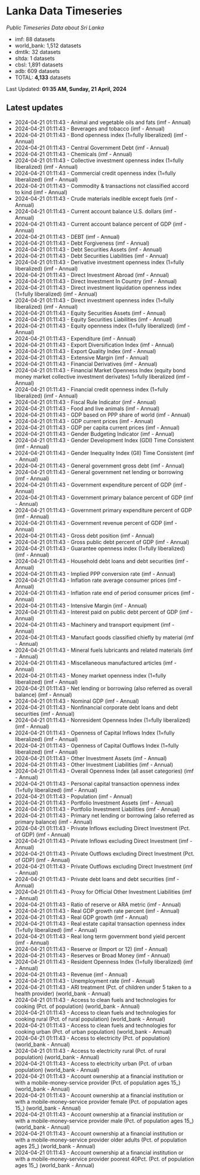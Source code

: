 # Lanka Data Timeseries
*Public Timeseries Data about Sri Lanka*

* imf: 88 datasets
* world_bank: 1,512 datasets
* dmtlk: 32 datasets
* sltda: 1 datasets
* cbsl: 1,891 datasets
* adb: 609 datasets
* TOTAL: **4,133** datasets

Last Updated: **01:35 AM, Sunday, 21 April, 2024**

## Latest updates

* 2024-04-21 01:11:43 - Animal and vegetable oils and fats (imf - Annual)
* 2024-04-21 01:11:43 - Beverages and tobacco (imf - Annual)
* 2024-04-21 01:11:43 - Bond openness index (1=fully liberalized) (imf - Annual)
* 2024-04-21 01:11:43 - Central Government Debt (imf - Annual)
* 2024-04-21 01:11:43 - Chemicals (imf - Annual)
* 2024-04-21 01:11:43 - Collective investment openness index (1=fully liberalized) (imf - Annual)
* 2024-04-21 01:11:43 - Commercial credit openness index (1=fully liberalized) (imf - Annual)
* 2024-04-21 01:11:43 - Commodity & transactions not classified accord to kind (imf - Annual)
* 2024-04-21 01:11:43 - Crude materials inedible except fuels (imf - Annual)
* 2024-04-21 01:11:43 - Current account balance U.S. dollars (imf - Annual)
* 2024-04-21 01:11:43 - Current account balance percent of GDP (imf - Annual)
* 2024-04-21 01:11:43 - DEBT (imf - Annual)
* 2024-04-21 01:11:43 - Debt Forgiveness (imf - Annual)
* 2024-04-21 01:11:43 - Debt Securities Assets (imf - Annual)
* 2024-04-21 01:11:43 - Debt Securities Liabilities (imf - Annual)
* 2024-04-21 01:11:43 - Derivative investment openness index (1=fully liberalized) (imf - Annual)
* 2024-04-21 01:11:43 - Direct Investment Abroad (imf - Annual)
* 2024-04-21 01:11:43 - Direct Investment In Country (imf - Annual)
* 2024-04-21 01:11:43 - Direct investment liquidation openness index (1=fully liberalized) (imf - Annual)
* 2024-04-21 01:11:43 - Direct investment openness index (1=fully liberalized) (imf - Annual)
* 2024-04-21 01:11:43 - Equity Securities Assets (imf - Annual)
* 2024-04-21 01:11:43 - Equity Securities Liabilities (imf - Annual)
* 2024-04-21 01:11:43 - Equity openness index (1=fully liberalized) (imf - Annual)
* 2024-04-21 01:11:43 - Expenditure (imf - Annual)
* 2024-04-21 01:11:43 - Export Diversification Index (imf - Annual)
* 2024-04-21 01:11:43 - Export Quality Index (imf - Annual)
* 2024-04-21 01:11:43 - Extensive Margin (imf - Annual)
* 2024-04-21 01:11:43 - Financial Derivatives (imf - Annual)
* 2024-04-21 01:11:43 - Financial Market Openness Index (equity bond money market collective investment derivates) 1=fully liberalized (imf - Annual)
* 2024-04-21 01:11:43 - Financial credit openness index (1=fully liberalized) (imf - Annual)
* 2024-04-21 01:11:43 - Fiscal Rule Indicator (imf - Annual)
* 2024-04-21 01:11:43 - Food and live animals (imf - Annual)
* 2024-04-21 01:11:43 - GDP based on PPP share of world (imf - Annual)
* 2024-04-21 01:11:43 - GDP current prices (imf - Annual)
* 2024-04-21 01:11:43 - GDP per capita current prices (imf - Annual)
* 2024-04-21 01:11:43 - Gender Budgeting Indicator (imf - Annual)
* 2024-04-21 01:11:43 - Gender Development Index (GDI) Time Consistent (imf - Annual)
* 2024-04-21 01:11:43 - Gender Inequality Index (GII) Time Consistent (imf - Annual)
* 2024-04-21 01:11:43 - General government gross debt (imf - Annual)
* 2024-04-21 01:11:43 - General government net lending or borrowing (imf - Annual)
* 2024-04-21 01:11:43 - Government expenditure percent of GDP (imf - Annual)
* 2024-04-21 01:11:43 - Government primary balance percent of GDP (imf - Annual)
* 2024-04-21 01:11:43 - Government primary expenditure percent of GDP (imf - Annual)
* 2024-04-21 01:11:43 - Government revenue percent of GDP (imf - Annual)
* 2024-04-21 01:11:43 - Gross debt position (imf - Annual)
* 2024-04-21 01:11:43 - Gross public debt percent of GDP (imf - Annual)
* 2024-04-21 01:11:43 - Guarantee openness index (1=fully liberalized) (imf - Annual)
* 2024-04-21 01:11:43 - Household debt loans and debt securities (imf - Annual)
* 2024-04-21 01:11:43 - Implied PPP conversion rate (imf - Annual)
* 2024-04-21 01:11:43 - Inflation rate average consumer prices (imf - Annual)
* 2024-04-21 01:11:43 - Inflation rate end of period consumer prices (imf - Annual)
* 2024-04-21 01:11:43 - Intensive Margin (imf - Annual)
* 2024-04-21 01:11:43 - Interest paid on public debt percent of GDP (imf - Annual)
* 2024-04-21 01:11:43 - Machinery and transport equipment (imf - Annual)
* 2024-04-21 01:11:43 - Manufact goods classified chiefly by material (imf - Annual)
* 2024-04-21 01:11:43 - Mineral fuels lubricants and related materials (imf - Annual)
* 2024-04-21 01:11:43 - Miscellaneous manufactured articles (imf - Annual)
* 2024-04-21 01:11:43 - Money market openness index (1=fully liberalized) (imf - Annual)
* 2024-04-21 01:11:43 - Net lending or borrowing (also referred as overall balance) (imf - Annual)
* 2024-04-21 01:11:43 - Nominal GDP (imf - Annual)
* 2024-04-21 01:11:43 - Nonfinancial corporate debt loans and debt securities (imf - Annual)
* 2024-04-21 01:11:43 - Nonresident Openness Index (1=fully liberalized) (imf - Annual)
* 2024-04-21 01:11:43 - Openness of Capital Inflows Index (1=fully liberalized) (imf - Annual)
* 2024-04-21 01:11:43 - Openness of Capital Outflows Index (1=fully liberalized) (imf - Annual)
* 2024-04-21 01:11:43 - Other Investment Assets (imf - Annual)
* 2024-04-21 01:11:43 - Other Investment Liabilities (imf - Annual)
* 2024-04-21 01:11:43 - Overall Openness Index (all asset categories) (imf - Annual)
* 2024-04-21 01:11:43 - Personal capital transaction openness index (1=fully liberalized) (imf - Annual)
* 2024-04-21 01:11:43 - Population (imf - Annual)
* 2024-04-21 01:11:43 - Portfolio Investment Assets (imf - Annual)
* 2024-04-21 01:11:43 - Portfolio Investment Liabilities (imf - Annual)
* 2024-04-21 01:11:43 - Primary net lending or borrowing (also referred as primary balance) (imf - Annual)
* 2024-04-21 01:11:43 - Private Inflows excluding Direct Investment (Pct. of GDP) (imf - Annual)
* 2024-04-21 01:11:43 - Private Inflows excluding Direct Investment (imf - Annual)
* 2024-04-21 01:11:43 - Private Outflows excluding Direct Investment (Pct. of GDP) (imf - Annual)
* 2024-04-21 01:11:43 - Private Outflows excluding Direct Investment (imf - Annual)
* 2024-04-21 01:11:43 - Private debt loans and debt securities (imf - Annual)
* 2024-04-21 01:11:43 - Proxy for Official Other Investment Liabilities (imf - Annual)
* 2024-04-21 01:11:43 - Ratio of reserve or ARA metric (imf - Annual)
* 2024-04-21 01:11:43 - Real GDP growth rate percent (imf - Annual)
* 2024-04-21 01:11:43 - Real GDP growth (imf - Annual)
* 2024-04-21 01:11:43 - Real estate capital transaction openness index (1=fully liberalized) (imf - Annual)
* 2024-04-21 01:11:43 - Real long term government bond yield percent (imf - Annual)
* 2024-04-21 01:11:43 - Reserve or (Import or 12) (imf - Annual)
* 2024-04-21 01:11:43 - Reserves or Broad Money (imf - Annual)
* 2024-04-21 01:11:43 - Resident Openness Index (1=fully liberalized) (imf - Annual)
* 2024-04-21 01:11:43 - Revenue (imf - Annual)
* 2024-04-21 01:11:43 - Unemployment rate (imf - Annual)
* 2024-04-21 01:11:43 - ARI treatment (Pct. of children under 5 taken to a health provider) (world_bank - Annual)
* 2024-04-21 01:11:43 - Access to clean fuels and technologies for cooking (Pct. of population) (world_bank - Annual)
* 2024-04-21 01:11:43 - Access to clean fuels and technologies for cooking rural (Pct. of rural population) (world_bank - Annual)
* 2024-04-21 01:11:43 - Access to clean fuels and technologies for cooking urban (Pct. of urban population) (world_bank - Annual)
* 2024-04-21 01:11:43 - Access to electricity (Pct. of population) (world_bank - Annual)
* 2024-04-21 01:11:43 - Access to electricity rural (Pct. of rural population) (world_bank - Annual)
* 2024-04-21 01:11:43 - Access to electricity urban (Pct. of urban population) (world_bank - Annual)
* 2024-04-21 01:11:43 - Account ownership at a financial institution or with a mobile-money-service provider (Pct. of population ages 15_) (world_bank - Annual)
* 2024-04-21 01:11:43 - Account ownership at a financial institution or with a mobile-money-service provider female (Pct. of population ages 15_) (world_bank - Annual)
* 2024-04-21 01:11:43 - Account ownership at a financial institution or with a mobile-money-service provider male (Pct. of population ages 15_) (world_bank - Annual)
* 2024-04-21 01:11:43 - Account ownership at a financial institution or with a mobile-money-service provider older adults (Pct. of population ages 25_) (world_bank - Annual)
* 2024-04-21 01:11:43 - Account ownership at a financial institution or with a mobile-money-service provider poorest 40Pct. (Pct. of population ages 15_) (world_bank - Annual)